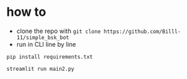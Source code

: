 # how to

- clone the repo with `git clone https://github.com/Billl-11/simple_bsk_bot`
- run in CLI line by line

`pip install requirements.txt`

`streamlit run main2.py`
